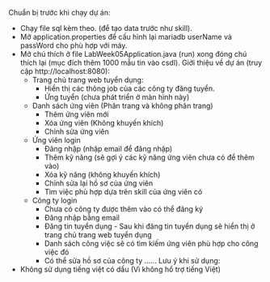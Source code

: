 Chuẩn bị trước khi chạy dự án:
 + Chạy file sql kèm theo. (để tạo data trước như skill).
 + Mở application.properties để cấu hình lại mariadb userName và passWord cho phù hợp với máy.
 + Mở chú thích ở file LabWeek05Application.java (run) xong đóng chú thích lại (mục đích thêm 1000 mẫu tin vào csdl).
Giới thiệu về dự án (truy cập http://localhost:8080):
   - Trang chủ trang web tuyển dụng:
      + Hiển thị các thông job của các công ty đăng tuyển.
      + Ứng tuyển (chưa phát triển ở màn hình này)
   - Danh sách ứng viên (Phân trang và không phân trang)
      + Thêm ứng viên mới
      + Xóa ứng viên (Không khuyến khích)
      + Chỉnh sửa ứng viên
   - Ứng viên login
      + Đăng nhập (nhập email để đăng nhập)
      + Thêm kỹ năng (sẽ gợi ý các kỹ năng ứng viên chưa có để thêm vào)
      + Xóa kỹ năng (không khuyến khích)
      + Chỉnh sửa lại hồ sơ của ứng viên
      + Tìm việc phù hợp dựa trên skill của ứng viên có
   - Công ty login
      + Chưa có công ty được thêm vào có thể đăng ký
      + Đăng nhập bằng email
      + Đăng tin tuyển dụng - Sau khi đăng tin tuyển dụng sẽ hiển thị ở trang chủ trang web tuyển dụng
      + Danh sách công việc sẽ có tìm kiếm ứng viên phù hợp cho công việc đó
      + Có thể sửa hồ sơ của công ty
   ......
Lưu ý khi sử dụng:
 + Không sử dụng tiếng việt có dấu (Vì không hổ trợ tiếng Việt)